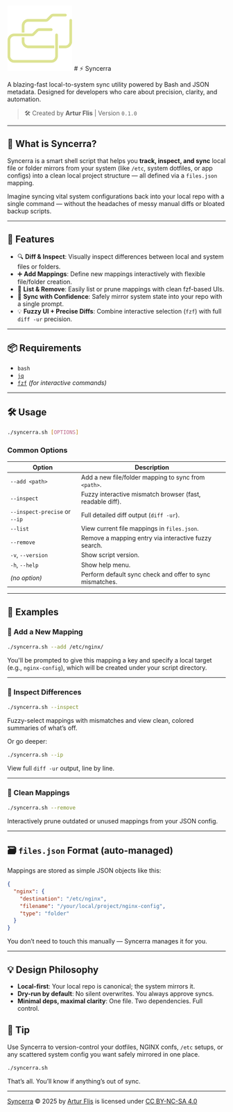 <img src="/source/Syncerra_Logo.png" width="150px" alt="Syncerra Logo">
# ⚡ Syncerra

A blazing-fast local-to-system sync utility powered by Bash and JSON metadata. Designed for developers who care about precision, clarity, and automation.

> 🛠 Created by **Artur Flis** | Version `0.1.0`

---

## 🚀 What is Syncerra?

Syncerra is a smart shell script that helps you **track, inspect, and sync** local file or folder mirrors from your system (like `/etc`, system dotfiles, or app configs) into a clean local project structure — all defined via a `files.json` mapping.

Imagine syncing vital system configurations back into your local repo with a single command — without the headaches of messy manual diffs or bloated backup scripts.

---

## 🧰 Features

* 🔍 **Diff & Inspect**: Visually inspect differences between local and system files or folders.
* ➕ **Add Mappings**: Define new mappings interactively with flexible file/folder creation.
* 📂 **List & Remove**: Easily list or prune mappings with clean fzf-based UIs.
* 🔁 **Sync with Confidence**: Safely mirror system state into your repo with a single prompt.
* 💡 **Fuzzy UI + Precise Diffs**: Combine interactive selection (`fzf`) with full `diff -ur` precision.

---

## 📦 Requirements

* `bash`
* [`jq`](https://stedolan.github.io/jq/)
* [`fzf`](https://github.com/junegunn/fzf) *(for interactive commands)*

---

## 🛠️ Usage

```bash
./syncerra.sh [OPTIONS]
```

### Common Options

| Option                        | Description                                               |
| ----------------------------- | --------------------------------------------------------- |
| `--add <path>`                | Add a new file/folder mapping to sync from `<path>`.      |
| `--inspect`                   | Fuzzy interactive mismatch browser (fast, readable diff). |
| `--inspect-precise` or `--ip` | Full detailed diff output (`diff -ur`).                   |
| `--list`                      | View current file mappings in `files.json`.               |
| `--remove`                    | Remove a mapping entry via interactive fuzzy search.      |
| `-v`, `--version`             | Show script version.                                      |
| `-h`, `--help`                | Show help menu.                                           |
| *(no option)*                 | Perform default sync check and offer to sync mismatches.  |

---

## 🧪 Examples

### 🔧 Add a New Mapping

```bash
./syncerra.sh --add /etc/nginx/
```

You'll be prompted to give this mapping a key and specify a local target (e.g., `nginx-config`), which will be created under your script directory.

---

### 🧠 Inspect Differences

```bash
./syncerra.sh --inspect
```

Fuzzy-select mappings with mismatches and view clean, colored summaries of what’s off.

Or go deeper:

```bash
./syncerra.sh --ip
```

View full `diff -ur` output, line by line.

---

### 🧹 Clean Mappings

```bash
./syncerra.sh --remove
```

Interactively prune outdated or unused mappings from your JSON config.

---

## 🗃️ `files.json` Format (auto-managed)

Mappings are stored as simple JSON objects like this:

```json
{
  "nginx": {
    "destination": "/etc/nginx",
    "filename": "/your/local/project/nginx-config",
    "type": "folder"
  }
}
```

You don’t need to touch this manually — Syncerra manages it for you.

---

## 💡 Design Philosophy

* **Local-first**: Your local repo is canonical; the system mirrors it.
* **Dry-run by default**: No silent overwrites. You always approve syncs.
* **Minimal deps, maximal clarity**: One file. Two dependencies. Full control.

## 🧠 Tip

Use Syncerra to version-control your dotfiles, NGINX confs, `/etc` setups, or any scattered system config you want safely mirrored in one place.

```bash
./syncerra.sh
```

That’s all. You’ll know if anything’s out of sync.

---

<a href="https://github.com/Panonim/Syncerra">Syncerra</a> © 2025 by <a href="https://github.com/Panonim">Artur Flis</a> is licensed under <a href="https://creativecommons.org/licenses/by-nc-sa/4.0/">CC BY-NC-SA 4.0</a>
